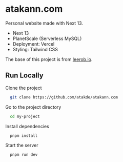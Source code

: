 
# atakann.com

Personal website made with Next 13.

- Next 13
- PlanetScale (Serverless MySQL)
- Deployment: Vercel
- Styling: Tailwind CSS

The base of this project is from [leerob.io](https://github.com/leerob/leerob.io).

## Run Locally

Clone the project

```bash
  git clone https://github.com/atakde/atakann.com
```

Go to the project directory

```bash
  cd my-project
```

Install dependencies

```bash
  pnpm install
```

Start the server

```bash
  pnpm run dev
```

